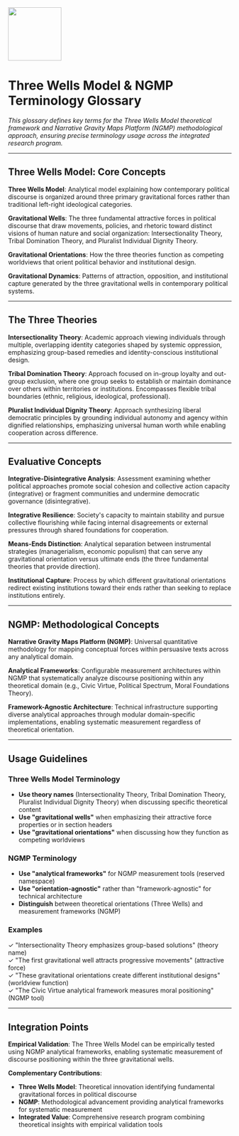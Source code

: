 <img src="https://r2cdn.perplexity.ai/pplx-full-logo-primary-dark%402x.png" class="logo" width="120"/>

# **Three Wells Model & NGMP Terminology Glossary**

*This glossary defines key terms for the Three Wells Model theoretical framework and Narrative Gravity Maps Platform (NGMP) methodological approach, ensuring precise terminology usage across the integrated research program.*

---

## **Three Wells Model: Core Concepts**

**Three Wells Model**: Analytical model explaining how contemporary political discourse is organized around three primary gravitational forces rather than traditional left-right ideological categories.

**Gravitational Wells**: The three fundamental attractive forces in political discourse that draw movements, policies, and rhetoric toward distinct visions of human nature and social organization: Intersectionality Theory, Tribal Domination Theory, and Pluralist Individual Dignity Theory.

**Gravitational Orientations**: How the three theories function as competing worldviews that orient political behavior and institutional design.

**Gravitational Dynamics**: Patterns of attraction, opposition, and institutional capture generated by the three gravitational wells in contemporary political systems.

---

## **The Three Theories**

**Intersectionality Theory**: Academic approach viewing individuals through multiple, overlapping identity categories shaped by systemic oppression, emphasizing group-based remedies and identity-conscious institutional design.

**Tribal Domination Theory**: Approach focused on in-group loyalty and out-group exclusion, where one group seeks to establish or maintain dominance over others within territories or institutions. Encompasses flexible tribal boundaries (ethnic, religious, ideological, professional).

**Pluralist Individual Dignity Theory**: Approach synthesizing liberal democratic principles by grounding individual autonomy and agency within dignified relationships, emphasizing universal human worth while enabling cooperation across difference.

---

## **Evaluative Concepts**

**Integrative-Disintegrative Analysis**: Assessment examining whether political approaches promote social cohesion and collective action capacity (integrative) or fragment communities and undermine democratic governance (disintegrative).

**Integrative Resilience**: Society's capacity to maintain stability and pursue collective flourishing while facing internal disagreements or external pressures through shared foundations for cooperation.

**Means-Ends Distinction**: Analytical separation between instrumental strategies (managerialism, economic populism) that can serve any gravitational orientation versus ultimate ends (the three fundamental theories that provide direction).

**Institutional Capture**: Process by which different gravitational orientations redirect existing institutions toward their ends rather than seeking to replace institutions entirely.

---

## **NGMP: Methodological Concepts**

**Narrative Gravity Maps Platform (NGMP)**: Universal quantitative methodology for mapping conceptual forces within persuasive texts across any analytical domain.

**Analytical Frameworks**: Configurable measurement architectures within NGMP that systematically analyze discourse positioning within any theoretical domain (e.g., Civic Virtue, Political Spectrum, Moral Foundations Theory).

**Framework-Agnostic Architecture**: Technical infrastructure supporting diverse analytical approaches through modular domain-specific implementations, enabling systematic measurement regardless of theoretical orientation.

---

## **Usage Guidelines**

### **Three Wells Model Terminology**

- **Use theory names** (Intersectionality Theory, Tribal Domination Theory, Pluralist Individual Dignity Theory) when discussing specific theoretical content
- **Use "gravitational wells"** when emphasizing their attractive force properties or in section headers  
- **Use "gravitational orientations"** when discussing how they function as competing worldviews

### **NGMP Terminology**

- **Use "analytical frameworks"** for NGMP measurement tools (reserved namespace)
- **Use "orientation-agnostic"** rather than "framework-agnostic" for technical architecture
- **Distinguish** between theoretical orientations (Three Wells) and measurement frameworks (NGMP)

### **Examples**

✓ "Intersectionality Theory emphasizes group-based solutions" (theory name)  
✓ "The first gravitational well attracts progressive movements" (attractive force)  
✓ "These gravitational orientations create different institutional designs" (worldview function)  
✓ "The Civic Virtue analytical framework measures moral positioning" (NGMP tool)

---

## **Integration Points**

**Empirical Validation**: The Three Wells Model can be empirically tested using NGMP analytical frameworks, enabling systematic measurement of discourse positioning within the three gravitational wells.

**Complementary Contributions**: 
- **Three Wells Model**: Theoretical innovation identifying fundamental gravitational forces in political discourse
- **NGMP**: Methodological advancement providing analytical frameworks for systematic measurement
- **Integrated Value**: Comprehensive research program combining theoretical insights with empirical validation tools


